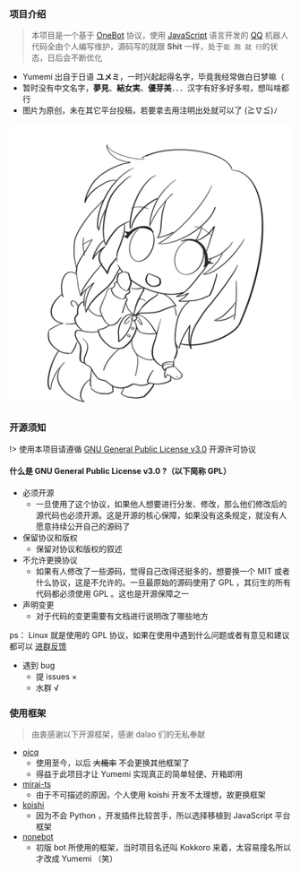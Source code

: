 ### 项目介绍

> 本项目是一个基于 [OneBot](https://github.com/howmanybots/onebot) 协议，使用 [JavaScript](https://www.javascript.com/) 语言开发的 [QQ](https://im.qq.com/) 机器人  
> 代码全由个人编写维护，源码写的就跟 **Shit** 一样，处于`能 跑 就 行`的状态，日后会不断优化

- Yumemi 出自于日语 **ユメミ**，一时兴起起得名字，毕竟我经常做白日梦嘛（
- 暂时没有中文名字，**夢見**、**結女実**、**優芽美**．．．汉字有好多好多啦，想叫啥都行
- 图片为原创，未在其它平台投稿，若要拿去用注明出处就可以了 (≧∇≦)ﾉ

![电波传达不到哦...](../public/images/avatar/yumemi.png "id:77959674")

### 开源须知

!> 使用本项目请遵循 [GNU General Public License v3.0](https://www.gnu.org/licenses/gpl-3.0.txt) 开源许可协议

#### 什么是 GNU General Public License v3.0 ?（以下简称 GPL） <!-- {docsify-ignore} -->

- 必须开源
  + 一旦使用了这个协议，如果他人想要进行分发、修改，那么他们修改后的源代码也必须开源。这是开源的核心保障，如果没有这条规定，就没有人愿意持续公开自己的源码了
- 保留协议和版权
  + 保留对协议和版权的叙述
- 不允许更换协议
  + 如果有人修改了一些源码，觉得自己改得还挺多的，想要换一个 MIT 或者什么协议，这是不允许的。一旦最原始的源码使用了 GPL ，其衍生的所有代码都必须使用 GPL 。这也是开源保障之一
- 声明变更
  + 对于代码的变更需要有文档进行说明改了哪些地方

ps： Linux 就是使用的 GPL 协议，如果在使用中遇到什么问题或者有意见和建议都可以 [进群反馈](https://jq.qq.com/?_wv=1027&k=3hcWCnhq)

- 遇到 bug
  + 提 issues ×
  + 水群 √

### 使用框架

> 由衷感谢以下开源框架，感谢 dalao 们的无私奉献

- [oicq](https://github.com/takayama-lily/oicq)
  + 使用至今，以后 ~~大概率~~ 不会更换其他框架了
  + 得益于此项目才让 Yumemi 实现真正的简单轻便、开箱即用
- [mirai-ts](https://github.com/YunYouJun/mirai-ts)  
  + 由于不可描述的原因，个人使用 koishi 开发不太理想，故更换框架
- [koishi](https://github.com/koishijs/koishi)
  + 因为不会 Python ，开发插件比较苦手，所以选择移植到 JavaScript 平台框架
- [nonebot](https://github.com/nonebot/nonebot)
  + 初版 bot 所使用的框架，当时项目名还叫 Kokkoro 来着，太容易撞名所以才改成 Yumemi （笑）